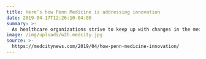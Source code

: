 ```yaml
---
title: Here’s how Penn Medicine is addressing innovation
date: 2019-04-17T12:26:10-04:00
summary: >-
  As healthcare organizations strive to keep up with changes in the medical world, Penn Medicine in Philadelphia is taking its own approach to innovation with the help of a homegrown platforms that seek to help improve patient care such as Way To Health. The platform, Way to Health, can collect data from various sources, including scales, Fitbits, connected pill bottles and patient texting. Through it, Penn Medicine can stay connected to patients after they leave the premises. The name of the tool — Way to Health — is actually a nod to the history of Philadelphia, as Benjamin Franklin wrote an essay called “The Way to Wealth.”
image: /img/uploads/w2h.medcity.jpg
source: >-
  https://medcitynews.com/2019/04/how-penn-medicine-innovation/
---
```


